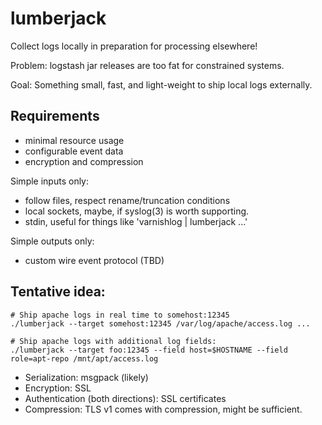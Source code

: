 # lumberjack

Collect logs locally in preparation for processing elsewhere!

Problem: logstash jar releases are too fat for constrained systems.

Goal: Something small, fast, and light-weight to ship local logs externally.

## Requirements

* minimal resource usage
* configurable event data
* encryption and compression

Simple inputs only:

* follow files, respect rename/truncation conditions
* local sockets, maybe, if syslog(3) is worth supporting.
* stdin, useful for things like 'varnishlog | lumberjack ...'

Simple outputs only:

* custom wire event protocol (TBD)

## Tentative idea:

    # Ship apache logs in real time to somehost:12345
    ./lumberjack --target somehost:12345 /var/log/apache/access.log ...

    # Ship apache logs with additional log fields:
    ./lumberjack --target foo:12345 --field host=$HOSTNAME --field role=apt-repo /mnt/apt/access.log

* Serialization: msgpack (likely)
* Encryption: SSL
* Authentication (both directions): SSL certificates
* Compression: TLS v1 comes with compression, might be sufficient.
